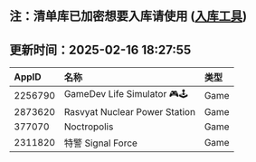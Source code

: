 ## 注：清单库已加密想要入库请使用 ([入库工具](https://github.com/BlankTMing/ManifestAutoUpdate/releases))

## 更新时间：2025-02-16 18:27:55
| AppID | 名称 | 类型  |
| :-------------------- | :----------------------------- | :----------- |
| 2256790 | GameDev Life Simulator 🎮🕹| Game |
| 2873620 | Rasvyat Nuclear Power Station| Game |
| 377070 | Noctropolis| Game |
| 2311820 | 特警 Signal Force| Game |
